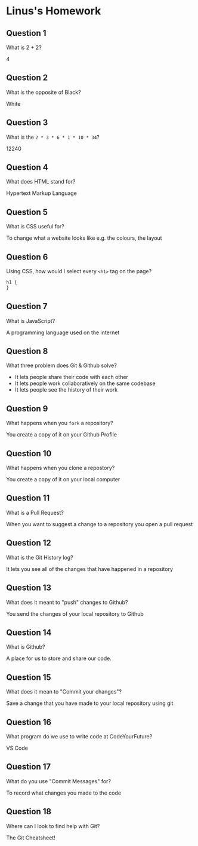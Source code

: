 # Linus's Homework

## Question 1

What is 2 + 2?

4

## Question 2

What is the opposite of Black?

White

## Question 3

What is the `2 * 3 * 6 * 1 * 10 * 34`?

12240

## Question 4

What does HTML stand for?

Hypertext Markup Language

## Question 5

What is CSS useful for?

To change what a website looks like e.g. the colours, the layout

## Question 6

Using CSS, how would I select every `<h1>` tag on the page?

```css
h1 {
}
```

## Question 7

What is JavaScript?

A programming language used on the internet

## Question 8

What three problem does Git & Github solve?

- It lets people share their code with each other
- It lets people work collaboratively on the same codebase
- It lets people see the history of their work

## Question 9

What happens when you `fork` a repository?

You create a copy of it on your Github Profile

## Question 10

What happens when you clone a repostory?

You create a copy of it on your local computer

## Question 11

What is a Pull Request?

When you want to suggest a change to a repository you open a pull request

## Question 12

What is the Git History log?

It lets you see all of the changes that have happened in a repository

## Question 13

What does it meant to "push" changes to Github?

You send the changes of your local repository to Github

## Question 14

What is Github?

A place for us to store and share our code.

## Question 15

What does it mean to "Commit your changes"?

Save a change that you have made to your local repository using git

## Question 16

What program do we use to write code at CodeYourFuture?

VS Code

## Question 17

What do you use "Commit Messages" for?

To record what changes you made to the code

## Question 18

Where can I look to find help with Git?

The Git Cheatsheet!
